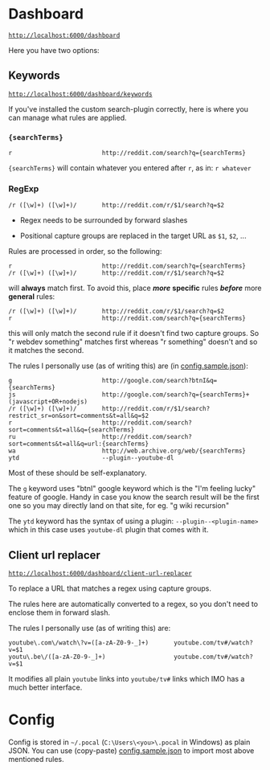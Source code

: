 
# Dashboard

[`http://localhost:6000/dashboard`](http://localhost:6000/dashboard)

Here you have two options:

## Keywords

[`http://localhost:6000/dashboard/keywords`](http://localhost:6000/dashboard/keywords)

If you've installed the custom search-plugin correctly, here is where you can manage what rules are applied.

### `{searchTerms}`
```
r                         http://reddit.com/search?q={searchTerms}
```
`{searchTerms}` will contain whatever you entered after `r`, as in: `r whatever`

### RegExp
```
/r ([\w]+) ([\w]+)/       http://reddit.com/r/$1/search?q=$2
```

* Regex needs to be surrounded by forward slashes

* Positional capture groups are replaced in the target URL as `$1`, `$2`, ...

Rules are processed in order, so the following:
```
r                         http://reddit.com/search?q={searchTerms}
/r ([\w]+) ([\w]+)/       http://reddit.com/r/$1/search?q=$2
```
will **always** match first. To avoid this, place ***more*** **specific** rules ***before*** more **general** rules:
```
/r ([\w]+) ([\w]+)/       http://reddit.com/r/$1/search?q=$2
r                         http://reddit.com/search?q={searchTerms}
```
this will only match the second rule if it doesn't find two capture groups. So "r webdev something" matches first whereas "r something" doesn't and so it matches the second.

The rules I personally use (as of writing this) are (in [config.sample.json](../../config.sample.json)):

```
g                         http://google.com/search?btnI&q={searchTerms}
js                        http://google.com/search?q={searchTerms}+(javascript+OR+nodejs)
/r ([\w]+) ([\w]+)/       http://reddit.com/r/$1/search?restrict_sr=on&sort=comments&t=all&q=$2
r                         http://reddit.com/search?sort=comments&t=all&q={searchTerms}
ru                        http://reddit.com/search?sort=comments&t=all&q=url:{searchTerms}
wa                        http://web.archive.org/web/{searchTerms}
ytd                       --plugin--youtube-dl
```
Most of these should be self-explanatory.

The `g` keyword uses "btnI" google keyword which is the "I'm feeling lucky" feature of google. Handy in case you know the search result will be the first one so you may directly land on that site, for eg. "g wiki recursion"

The `ytd` keyword has the syntax of using a plugin: `--plugin--<plugin-name>` which in this case uses `youtube-dl` plugin that comes with it.

## Client url replacer

[`http://localhost:6000/dashboard/client-url-replacer`](http://localhost:6000/dashboard/client-url-replacer)

To replace a URL that matches a regex using capture groups.

The rules here are automatically converted to a regex, so you don't need to enclose them in forward slash.

The rules I personally use (as of writing this) are:
```
youtube\.com\/watch\?v=([a-zA-Z0-9-_]+)       youtube.com/tv#/watch?v=$1
youtu\.be\/([a-zA-Z0-9-_]+)                   youtube.com/tv#/watch?v=$1
```
It modifies all plain `youtube` links into `youtube/tv#` links which IMO has a much better interface.


# Config

Config is stored in `~/.pocal` (`C:\Users\<you>\.pocal` in Windows) as plain JSON. You can use (copy-paste) [config.sample.json](../../config.sample.json) to import most above mentioned rules.
